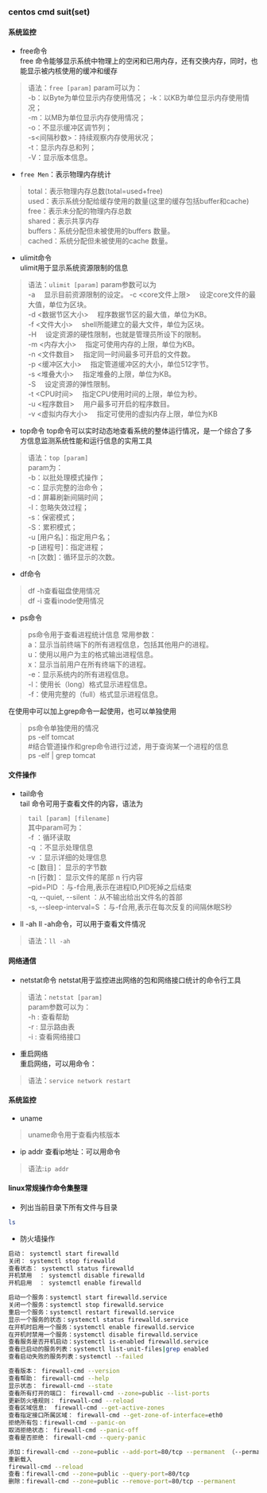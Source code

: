 ### centos cmd suit(set)  

#### 系统监控
+ free命令  
free 命令能够显示系统中物理上的空闲和已用内存，还有交换内存，同时，也能显示被内核使用的缓冲和缓存
>语法：```free [param]```
>param可以为：  
    -b：以Byte为单位显示内存使用情况；
    -k：以KB为单位显示内存使用情况；  
    -m：以MB为单位显示内存使用情况；  
    -o：不显示缓冲区调节列；  
    -s<间隔秒数>：持续观察内存使用状况；  
    -t：显示内存总和列；  
    -V：显示版本信息。  

+ ```free Men```：表示物理内存统计
>total：表示物理内存总数(total=used+free)  
        used：表示系统分配给缓存使用的数量(这里的缓存包括buffer和cache)  
        free：表示未分配的物理内存总数  
        shared：表示共享内存  
        buffers：系统分配但未被使用的buffers 数量。  
        cached：系统分配但未被使用的cache 数量。  
+ ulimit命令  
ulimit用于显示系统资源限制的信息
>语法：```ulimit [param]```
>param参数可以为   
-a 　显示目前资源限制的设定。 
-c <core文件上限> 　设定core文件的最大值，单位为区块。  
-d <数据节区大小> 　程序数据节区的最大值，单位为KB。  
-f <文件大小> 　shell所能建立的最大文件，单位为区块。  
-H 　设定资源的硬性限制，也就是管理员所设下的限制。  
-m <内存大小> 　指定可使用内存的上限，单位为KB。  
-n <文件数目> 　指定同一时间最多可开启的文件数。  
-p <缓冲区大小> 　指定管道缓冲区的大小，单位512字节。  
-s <堆叠大小> 　指定堆叠的上限，单位为KB。  
-S 　设定资源的弹性限制。  
-t <CPU时间> 　指定CPU使用时间的上限，单位为秒。  
-u <程序数目> 　用户最多可开启的程序数目。  
-v <虚拟内存大小> 　指定可使用的虚拟内存上限，单位为KB  
+ top命令 
top命令可以实时动态地查看系统的整体运行情况，是一个综合了多方信息监测系统性能和运行信息的实用工具  
>语法：```top [param]```  
>param为：  
    -b：以批处理模式操作；  
    -c：显示完整的治命令；  
    -d：屏幕刷新间隔时间；  
    -I：忽略失效过程；  
    -s：保密模式；  
    -S：累积模式；  
    -u [用户名]：指定用户名；  
    -p [进程号]：指定进程；  
    -n [次数]：循环显示的次数。  

+ df命令  
>df -h查看磁盘使用情况  
df -i 查看inode使用情况  

+ ps命令  
>ps命令用于查看进程统计信息
>常用参数：  
    a：显示当前终端下的所有进程信息，包括其他用户的进程。  
    u：使用以用户为主的格式输出进程信息。  
    x：显示当前用户在所有终端下的进程。  
    -e：显示系统内的所有进程信息。  
    -l：使用长（long）格式显示进程信息。  
    -f：使用完整的（full）格式显示进程信息。  

在使用中可以加上grep命令一起使用，也可以单独使用  
> ps命令单独使用的情况  
ps -elf tomcat  
#结合管道操作和grep命令进行过滤，用于查询某一个进程的信息  
ps -elf | grep tomcat  
  
#### 文件操作  
+ tail命令  
tail 命令可用于查看文件的内容，语法为  
>```tail [param] [filename]```  
>其中param可为：  
    -f ：循环读取  
    -q ：不显示处理信息  
    -v ：显示详细的处理信息    
    -c [数目]： 显示的字节数  
    -n [行数]： 显示文件的尾部 n 行内容  
    –pid=PID ：与-f合用,表示在进程ID,PID死掉之后结束  
    -q, --quiet, --silent ：从不输出给出文件名的首部  
    -s, --sleep-interval=S ：与-f合用,表示在每次反复的间隔休眠S秒  

+ ll -ah
ll -ah命令，可以用于查看文件情况  
>语法：```ll -ah```  
#### 网络通信  
+ netstat命令
netstat用于监控进出网络的包和网络接口统计的命令行工具  
>语法：```netstat [param]```  
>param参数可以为：  
    -h : 查看帮助   
    -r : 显示路由表  
    -i : 查看网络接口  
+ 重启网络  
重启网络，可以用命令：  
>语法：```service network restart ```  
#### 系统监控  
+ uname
>uname命令用于查看内核版本  
+ ip addr 
查看ip地址：可以用命令  
> 语法:```ip addr```  


####  linux常规操作命令集整理
+ 列出当前目录下所有文件与目录  
```sh
ls
```
+ 防火墙操作
```sh
启动： systemctl start firewalld
关闭： systemctl stop firewalld
查看状态： systemctl status firewalld
开机禁用  ： systemctl disable firewalld
开机启用  ： systemctl enable firewalld

启动一个服务：systemctl start firewalld.service
关闭一个服务：systemctl stop firewalld.service
重启一个服务：systemctl restart firewalld.service
显示一个服务的状态：systemctl status firewalld.service
在开机时启用一个服务：systemctl enable firewalld.service
在开机时禁用一个服务：systemctl disable firewalld.service
查看服务是否开机启动：systemctl is-enabled firewalld.service
查看已启动的服务列表：systemctl list-unit-files|grep enabled
查看启动失败的服务列表：systemctl --failed

查看版本： firewall-cmd --version
查看帮助： firewall-cmd --help
显示状态： firewall-cmd --state
查看所有打开的端口： firewall-cmd --zone=public --list-ports
更新防火墙规则： firewall-cmd --reload
查看区域信息:  firewall-cmd --get-active-zones
查看指定接口所属区域： firewall-cmd --get-zone-of-interface=eth0
拒绝所有包：firewall-cmd --panic-on
取消拒绝状态： firewall-cmd --panic-off
查看是否拒绝： firewall-cmd --query-panic

添加：firewall-cmd --zone=public --add-port=80/tcp --permanent （--permanent永久生效，没有此参数重启后失效）
重新载入
firewall-cmd --reload
查看：firewall-cmd --zone=public --query-port=80/tcp
删除：firewall-cmd --zone=public --remove-port=80/tcp --permanent

```

 